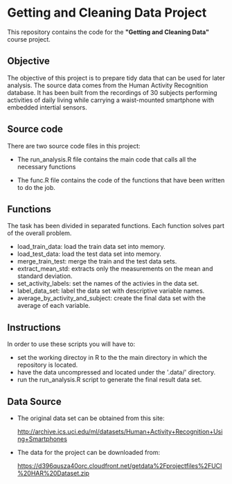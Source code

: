 # Getting and Cleaning Data Project

This repository contains the code for the **"Getting and Cleaning Data"** course project.

## Objective

The objective of this project is to prepare tidy data that can be used for later analysis. The source data comes from the Human Activity Recognition database. It has been built from the recordings of 30 subjects performing activities of daily living while carrying a waist-mounted smartphone with embedded intertial sensors.

## Source code

There are two source code files in this project:

* The run_analysis.R file contains the main code that calls all the necessary functions

* The func.R file contains the code of the functions that have been written to do the job.

## Functions

The task has been divided in separated functions. Each function solves part of the overall problem.

* load_train_data: load the train data set into memory.
* load_test_data: load the test data set into memory.
* merge_train_test: merge the train and the test data sets.
* extract_mean_std: extracts only the measurements on the mean and standard deviation.
* set_activity_labels: set the names of the activies in the data set.
* label_data_set: label the data set with descriptive variable names.
* average_by_activity_and_subject: create the final data set with the average of each variable.

## Instructions

In order to use these scripts you will have to:

* set the working directoy in R to the the main directory in which the repository is located.
* have the data uncompressed and located under the '.data/' directory.
* run the run_analysis.R script to generate the final result data set.

## Data Source

* The original data set can be obtained from this site:

    http://archive.ics.uci.edu/ml/datasets/Human+Activity+Recognition+Using+Smartphones
    
* The data for the project can be downloaded from:

    https://d396qusza40orc.cloudfront.net/getdata%2Fprojectfiles%2FUCI%20HAR%20Dataset.zip




